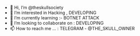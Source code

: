 - 👋 Hi, I’m @theskullsociety
- 👀 I’m interested in Hacking , DEVELOPING
- 🌱 I’m currently learning :- BOTNET ATTACK
- 💞️ I’m looking to collaborate on : DEVELOPING
- 📫 How to reach me ... : TELEGRAM - @THE_SKULL_OWNER

<!---
theskullsociety/theskullsociety is a ✨ special ✨ repository because its `README.md` (this file) appears on your GitHub profile.
You can click the Preview link to take a look at your changes.
--->
